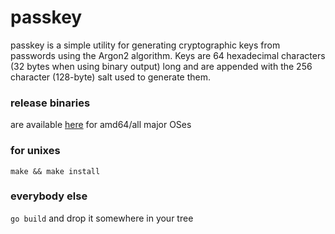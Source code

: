 passkey
===
passkey is a simple utility for generating cryptographic keys from passwords
using the Argon2 algorithm. Keys are 64 hexadecimal characters (32 bytes 
when using binary output) long and are appended with the 256 character 
(128-byte) salt used to generate them.

### release binaries
are available [here](https://github.com/stutonk/passkey/releases) for amd64/all major OSes

### for unixes
`make && make install`

### everybody else
`go build` and drop it somewhere in your tree
